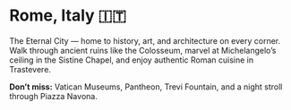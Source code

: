 # Rome, Italy 🇮🇹

The Eternal City — home to history, art, and architecture on every corner.  
Walk through ancient ruins like the Colosseum, marvel at Michelangelo’s ceiling in the Sistine Chapel, and enjoy authentic Roman cuisine in Trastevere.

**Don’t miss:** Vatican Museums, Pantheon, Trevi Fountain, and a night stroll through Piazza Navona.
